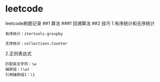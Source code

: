 # leetcode
leetcode刷题记录
##1 算法
###1 回溯算法
##2 技巧
1.有序统计和无序统计
    
    有序统计：itertools.groupby
    
    无序统计：collections.Counter
2.正则表达式

    匹配英文字符：\w
    捕获组：(\w)
    引用捕获组1：\1
